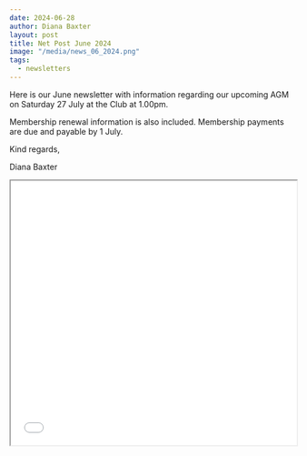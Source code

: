 ```yaml
---
date: 2024-06-28
author: Diana Baxter
layout: post
title: Net Post June 2024
image: "/media/news_06_2024.png"
tags:
  - newsletters
---
```



Here is our June newsletter with information regarding our upcoming AGM on Saturday 27 July at the Club at 1.00pm.

Membership renewal information is also included. Membership payments are due and payable by 1 July.

Kind regards,

Diana Baxter


<iframe src="/newsletters/HPRTC_Newsletter_June_2024.pdf" width='100%' height=465></iframe>

